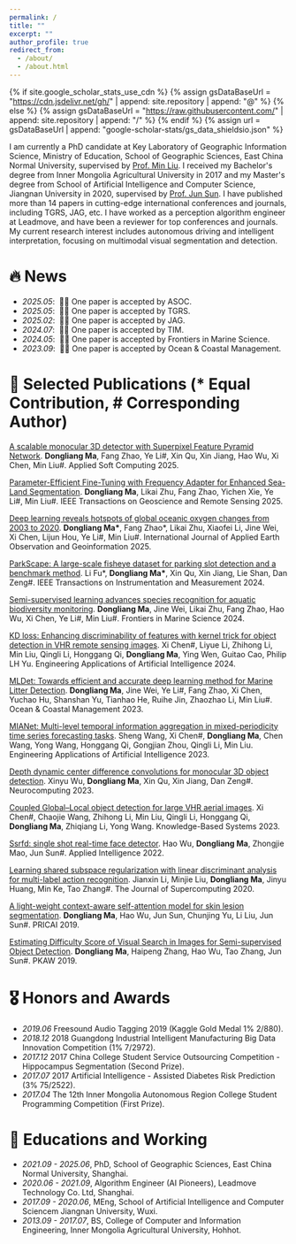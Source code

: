```yaml
---
permalink: /
title: ""
excerpt: ""
author_profile: true
redirect_from: 
  - /about/
  - /about.html
---
```


{% if site.google_scholar_stats_use_cdn %}
{% assign gsDataBaseUrl = "https://cdn.jsdelivr.net/gh/" | append: site.repository | append: "@" %}
{% else %}
{% assign gsDataBaseUrl = "https://raw.githubusercontent.com/" | append: site.repository | append: "/" %}
{% endif %}
{% assign url = gsDataBaseUrl | append: "google-scholar-stats/gs_data_shieldsio.json" %}

<span class='anchor' id='about-me'></span>

I am currently a PhD candidate at Key Laboratory of Geographic Information Science, Ministry of Education, School of Geographic Sciences, East China Normal University, supervised by [Prof. Min Liu](https://faculty.ecnu.edu.cn/_s33/lm2/main.psp). I received my Bachelor's degree from Inner Mongolia Agricultural University in 2017 and my Master's degree from School of Artificial Intelligence and Computer Science, Jiangnan University in 2020, supervised by [Prof. Jun Sun](https://ai.jiangnan.edu.cn/info/1013/1505.htm). I have published more than 14 papers in cutting-edge international conferences and journals, including TGRS, JAG, etc. I have worked as a perception algorithm engineer at Leadmove, and have been a reviewer for top conferences and journals. My current research interest includes autonomous driving and intelligent interpretation, focusing on multimodal visual segmentation and detection.

# 🔥 News
- *2025.05*: &nbsp;🎉🎉 One paper is accepted by ASOC.
- *2025.05*: &nbsp;🎉🎉 One paper is accepted by TGRS.
- *2025.02*: &nbsp;🎉🎉 One paper is accepted by JAG.
- *2024.07*: &nbsp;🎉🎉 One paper is accepted by TIM.
- *2024.05*: &nbsp;🎉🎉 One paper is accepted by Frontiers in Marine Science.
- *2023.09*: &nbsp;🎉🎉 One paper is accepted by Ocean & Coastal Management.

# 📝 Selected Publications (\* Equal Contribution, \# Corresponding Author)

[A scalable monocular 3D detector with Superpixel Feature Pyramid Network](https://www.sciencedirect.com/science/article/pii/S1568494625007008). **Dongliang Ma**, Fang Zhao, Ye Li\#, Xin Qu, Xin Jiang, Hao Wu, Xi Chen, Min Liu\#. Applied Soft Computing 2025.

[Parameter-Efficient Fine-Tuning with Frequency Adapter for Enhanced Sea-Land Segmentation](https://ieeexplore.ieee.org/abstract/document/11014227/). **Dongliang Ma**, Likai Zhu, Fang Zhao, Yichen Xie, Ye Li\#, Min Liu\#. IEEE Transactions on Geoscience and Remote Sensing 2025.

[Deep learning reveals hotspots of global oceanic oxygen changes from 2003 to 2020](https://www.sciencedirect.com/science/article/pii/S156984322500010X). **Dongliang Ma\***, Fang Zhao\*, Likai Zhu, Xiaofei Li, Jine Wei, Xi Chen, Lijun Hou, Ye Li\#, Min Liu\#. International Journal of Applied Earth Observation and Geoinformation 2025.

[ParkScape: A large-scale fisheye dataset for parking slot detection and a benchmark method](https://ieeexplore.ieee.org/abstract/document/10589362). Li Fu\*, **Dongliang Ma\***, Xin Qu, Xin Jiang, Lie Shan, Dan Zeng\#. IEEE Transactions on Instrumentation and Measurement 2024.

[Semi-supervised learning advances species recognition for aquatic biodiversity monitoring](https://www.frontiersin.org/journals/marine-science/articles/10.3389/fmars.2024.1373755/full). **Dongliang Ma**, Jine Wei, Likai Zhu, Fang Zhao, Hao Wu, Xi Chen, Ye Li\#, Min Liu\#. Frontiers in Marine Science 2024.

[KD loss: Enhancing discriminability of features with kernel trick for object detection in VHR remote sensing images](https://www.sciencedirect.com/science/article/pii/S0952197623018250). Xi Chen\#, Liyue Li, Zhihong Li, Min Liu, Qingli Li, Honggang Qi, **Dongliang Ma**, Ying Wen, Guitao Cao, Philip LH Yu. Engineering Applications of Artificial Intelligence 2024.

[MLDet: Towards efficient and accurate deep learning method for Marine Litter Detection](https://www.sciencedirect.com/science/article/pii/S0964569123002909). **Dongliang Ma**, Jine Wei, Ye Li\#, Fang Zhao, Xi Chen, Yuchao Hu, Shanshan Yu, Tianhao He, Ruihe Jin, Zhaozhao Li, Min Liu\#. Ocean & Coastal Management 2023.

[MIANet: Multi-level temporal information aggregation in mixed-periodicity time series forecasting tasks](https://www.sciencedirect.com/science/article/pii/S0952197623003597). Sheng Wang, Xi Chen\#, **Dongliang Ma**, Chen Wang, Yong Wang, Honggang Qi, Gongjian Zhou, Qingli Li, Min Liu. Engineering Applications of Artificial Intelligence 2023.

[Depth dynamic center difference convolutions for monocular 3D object detection](https://www.sciencedirect.com/science/article/pii/S092523122201414X). Xinyu Wu, **Dongliang Ma**, Xin Qu, Xin Jiang, Dan Zeng\#. Neurocomputing 2023.

[Coupled Global–Local object detection for large VHR aerial images](https://www.sciencedirect.com/science/article/pii/S0950705122011935). Xi Chen\#, Chaojie Wang, Zhihong Li, Min Liu, Qingli Li, Honggang Qi, **Dongliang Ma**, Zhiqiang Li, Yong Wang. Knowledge-Based Systems 2023.

[Ssrfd: single shot real-time face detector](https://link.springer.com/article/10.1007/s10489-021-03026-6). Hao Wu, **Dongliang Ma**, Zhongjie Mao, Jun Sun\#. Applied Intelligence 2022.

[Learning shared subspace regularization with linear discriminant analysis for multi-label action recognition](https://link.springer.com/article/10.1007/s11227-020-03149-6). Jianxin Li, Minjie Liu, **Dongliang Ma**, Jinyu Huang, Min Ke, Tao Zhang\#. The Journal of Supercomputing 2020.

[A light-weight context-aware self-attention model for skin lesion segmentation](https://link.springer.com/chapter/10.1007/978-3-030-29894-4_40). **Dongliang Ma**, Hao Wu, Jun Sun, Chunjing Yu, Li Liu, Jun Sun\#. PRICAI 2019.

[Estimating Difficulty Score of Visual Search in Images for Semi-supervised Object Detection](https://link.springer.com/chapter/10.1007/978-3-030-30639-7_1). **Dongliang Ma**, Haipeng Zhang, Hao Wu, Tao Zhang, Jun Sun\#. PKAW 2019.

# 🎖 Honors and Awards
- *2019.06* Freesound Audio Tagging 2019 (Kaggle Gold Medal 1\% 2/880).
- *2018.12* 2018 Guangdong Industrial Intelligent Manufacturing Big Data Innovation Competition (1\% 7/2972).
- *2017.12* 2017 China College Student Service Outsourcing Competition - Hippocampus Segmentation (Second Prize).
- *2017.07* 2017 Artificial Intelligence - Assisted Diabetes Risk Prediction (3\% 75/2522).
- *2017.04* The 12th Inner Mongolia Autonomous Region College Student Programming Competition (First Prize).

# 📖 Educations and Working
- *2021.09 - 2025.06*, PhD, School of Geographic Sciences, East China Normal University, Shanghai.
- *2020.06 - 2021.09*, Algorithm Engineer (AI Pioneers), Leadmove Technology Co. Ltd, Shanghai.
- *2017.09 - 2020.06*, MEng, School of Artificial Intelligence and Computer Sciencem Jiangnan University, Wuxi.
- *2013.09 - 2017.07*, BS, College of Computer and Information Engineering, Inner Mongolia Agricultural University, Hohhot.